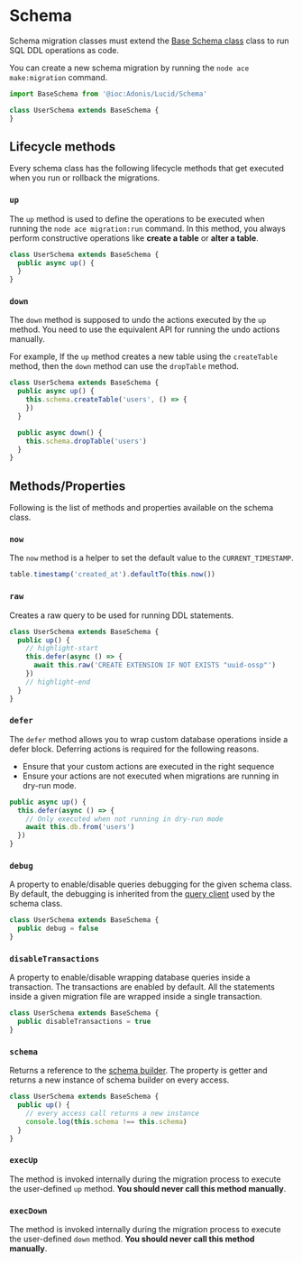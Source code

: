# Schema

Schema migration classes must extend the [Base Schema class](https://github.com/adonisjs/lucid/blob/master/src/Schema/index.ts) class to run SQL DDL operations as code.

You can create a new schema migration by running the `node ace make:migration` command.

```ts
import BaseSchema from '@ioc:Adonis/Lucid/Schema'

class UserSchema extends BaseSchema {
}
```

## Lifecycle methods
Every schema class has the following lifecycle methods that get executed when you run or rollback the migrations.

### `up`
The `up` method is used to define the operations to be executed when running the `node ace migration:run` command. In this method, you always perform constructive operations like **create a table** or **alter a table**.

```ts
class UserSchema extends BaseSchema {
  public async up() {
  }
}
```

### `down`
The `down` method is supposed to undo the actions executed by the `up` method. You need to use the equivalent API for running the undo actions manually.

For example, If the `up` method creates a new table using the `createTable` method, then the `down` method can use the `dropTable` method.

```ts
class UserSchema extends BaseSchema {
  public async up() {
    this.schema.createTable('users', () => {
    })
  }

  public async down() {
    this.schema.dropTable('users')
  }
}
```

## Methods/Properties
Following is the list of methods and properties available on the schema class.

### `now`
The `now` method is a helper to set the default value to the `CURRENT_TIMESTAMP`.

```ts
table.timestamp('created_at').defaultTo(this.now())
```

### `raw`
Creates a raw query to be used for running DDL statements.

```ts
class UserSchema extends BaseSchema {
  public up() {
    // highlight-start
    this.defer(async () => {
      await this.raw('CREATE EXTENSION IF NOT EXISTS "uuid-ossp"')
    })
    // highlight-end
  }
}
```

### `defer`
The `defer` method allows you to wrap custom database operations inside a defer block. Deferring actions is required for the following reasons.

- Ensure that your custom actions are executed in the right sequence
- Ensure your actions are not executed when migrations are running in dry-run mode.

```ts
public async up() {
  this.defer(async () => {
    // Only executed when not running in dry-run mode
    await this.db.from('users')
  })
}
```

### `debug`
A property to enable/disable queries debugging for the given schema class. By default, the debugging is inherited from the [query client](./query-client.md) used by the schema class.

```ts
class UserSchema extends BaseSchema {
  public debug = false
}
```

### `disableTransactions`
A property to enable/disable wrapping database queries inside a transaction.  The transactions are enabled by default. All the statements inside a given migration file are wrapped inside a single transaction.

```ts
class UserSchema extends BaseSchema {
  public disableTransactions = true
}
```

### `schema`
Returns a reference to the [schema builder](./schema-builder.md). The property is getter and returns a new instance of schema builder on every access.

```ts
class UserSchema extends BaseSchema {
  public up() {
    // every access call returns a new instance
    console.log(this.schema !== this.schema)
  }
}
```

### `execUp`
The method is invoked internally during the migration process to execute the user-defined `up` method. **You should never call this method manually**.

### `execDown`
The method is invoked internally during the migration process to execute the user-defined `down` method. **You should never call this method manually**.
